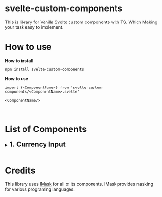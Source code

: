 # svelte-custom-components
This is library for Vanilla Svelte custom components with TS. Which Making your task easy to implement. 

# How to use

**How to install**

`npm install svelte-custom-components`

**How to use**

`import {<ComponentName>} from 'svelte-custom-components/<ComponentName>.svelte'`

`<ComponentName/>`

<br/>

# List of Components

<details><summary><b style='font-size:22px'>1. Currency Input</b></summary>

<div style='padding-left:50px'>

<br/>

### **__Variables accepts__**

<br/>

1.1. `placeholder`

>**Information**: _To show the tex as place holder_

>**Datatype**: _null | string_

>**Default value**: _null_

<br/>

1.2. `value`

>**Information**: _Actual value of element_

>**Datatype**: _null | number_

>**Default value**: _null_

<br/>

1.3. `max`

>**Information**: _Maximum number can be accepted_

>**Datatype**:  _number_

>**Default value**: _999999999999999_

<br/>

1.4. `min`

>**Information**: Minimum number can be accepted_

>**Datatype**:  _number_

>**Default value**: _0_

<br/>

1.5. `scale`

>**Information**: _Count to decimal values it can accept_

>**Datatype**:  _number_

>**Default value**: _0_

<br/>

1.6. `customStyle`

>**Information**: _Apply your custom css directly to the element_

>**Datatype**:  _string_

>**Default value**: _''_

<br/>

1.7. `customClass`

>**Information**: _Apply your custom class directly to the element_

>**Datatype**:  _string_

>**Default value**: _''_

<br/>

### **Dispatch methods**

- `change`

>Returns new updated value of "`Value`"

<br/>
</div>
</details>

<br/>

# Credits

This library uses [IMask](https://github.com/uNmAnNeR/imaskjs) for all of its components. IMask provides masking for various programing languages.